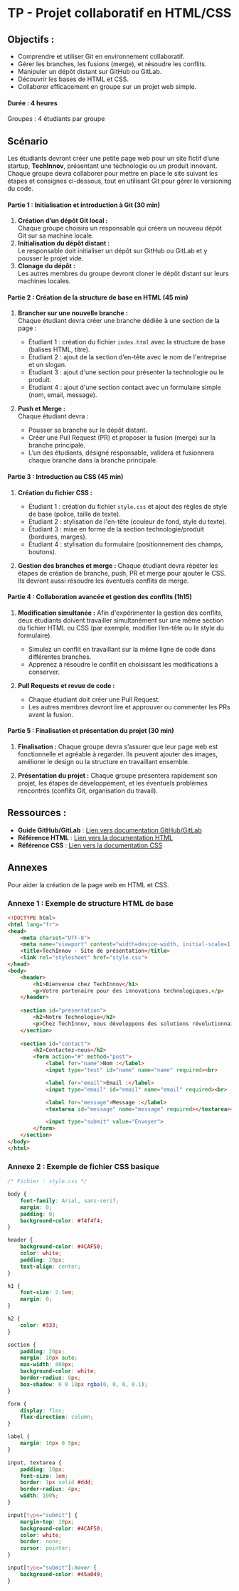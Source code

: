 # TP - Projet collaboratif en HTML/CSS

## Objectifs :
- Comprendre et utiliser Git en environnement collaboratif.
- Gérer les branches, les fusions (merge), et résoudre les conflits.
- Manipuler un dépôt distant sur GitHub ou GitLab.
- Découvrir les bases de HTML et CSS.
- Collaborer efficacement en groupe sur un projet web simple.

#### Durée : 4 heures  
Groupes : 4 étudiants par groupe

## Scénario

Les étudiants devront créer une petite page web pour un site fictif d’une startup, **TechInnov**, présentant une technologie ou un produit innovant. Chaque groupe devra collaborer pour mettre en place le site suivant les étapes et consignes ci-dessous, tout en utilisant Git pour gérer le versioning du code.

#### Partie 1 : Initialisation et introduction à Git (30 min)
1. **Création d’un dépôt Git local :**  
   Chaque groupe choisira un responsable qui créera un nouveau dépôt Git sur sa machine locale.
2. **Initialisation du dépôt distant :**  
   Le responsable doit initialiser un dépôt sur GitHub ou GitLab et y pousser le projet vide.
3. **Clonage du dépôt :**  
   Les autres membres du groupe devront cloner le dépôt distant sur leurs machines locales.

#### Partie 2 : Création de la structure de base en HTML (45 min)
1. **Brancher sur une nouvelle branche :**  
   Chaque étudiant devra créer une branche dédiée à une section de la page :
   - Étudiant 1 : création du fichier `index.html` avec la structure de base (balises HTML, titre).
   - Étudiant 2 : ajout de la section d’en-tête avec le nom de l'entreprise et un slogan.
   - Étudiant 3 : ajout d'une section pour présenter la technologie ou le produit.
   - Étudiant 4 : ajout d'une section contact avec un formulaire simple (nom, email, message).

2. **Push et Merge :**  
   Chaque étudiant devra :
   - Pousser sa branche sur le dépôt distant.
   - Créer une Pull Request (PR) et proposer la fusion (merge) sur la branche principale.
   - L’un des étudiants, désigné responsable, validera et fusionnera chaque branche dans la branche principale.

#### Partie 3 : Introduction au CSS (45 min)
1. **Création du fichier CSS :**
   - Étudiant 1 : création du fichier `style.css` et ajout des règles de style de base (police, taille de texte).
   - Étudiant 2 : stylisation de l'en-tête (couleur de fond, style du texte).
   - Étudiant 3 : mise en forme de la section technologie/produit (bordures, marges).
   - Étudiant 4 : stylisation du formulaire (positionnement des champs, boutons).

2. **Gestion des branches et merge :**
   Chaque étudiant devra répéter les étapes de création de branche, push, PR et merge pour ajouter le CSS. Ils devront aussi résoudre les éventuels conflits de merge.

#### Partie 4 : Collaboration avancée et gestion des conflits (1h15)
1. **Modification simultanée :**
   Afin d'expérimenter la gestion des conflits, deux étudiants doivent travailler simultanément sur une même section du fichier HTML ou CSS (par exemple, modifier l’en-tête ou le style du formulaire).
   - Simulez un conflit en travaillant sur la même ligne de code dans différentes branches.
   - Apprenez à résoudre le conflit en choisissant les modifications à conserver.

2. **Pull Requests et revue de code :**
   - Chaque étudiant doit créer une Pull Request.
   - Les autres membres devront lire et approuver ou commenter les PRs avant la fusion.

#### Partie 5 : Finalisation et présentation du projet (30 min)
1. **Finalisation :**
   Chaque groupe devra s’assurer que leur page web est fonctionnelle et agréable à regarder. Ils peuvent ajouter des images, améliorer le design ou la structure en travaillant ensemble.
   
2. **Présentation du projet :**
   Chaque groupe présentera rapidement son projet, les étapes de développement, et les éventuels problèmes rencontrés (conflits Git, organisation du travail).


## Ressources :
- **Guide GitHub/GitLab** : [Lien vers documentation GitHub/GitLab](https://docs.github.com/fr)
- **Référence HTML** : [Lien vers la documentation HTML](https://developer.mozilla.org/fr/docs/Learn/HTML/Introduction_to_HTML/Getting_started)
- **Référence CSS** : [Lien vers la documentation CSS](https://developer.mozilla.org/fr/docs/Learn/CSS/First_steps)

## Annexes

Pour aider la création de la page web en HTML et CSS.

### Annexe 1 : Exemple de structure HTML de base

```html
<!DOCTYPE html>
<html lang="fr">
<head>
    <meta charset="UTF-8">
    <meta name="viewport" content="width=device-width, initial-scale=1.0">
    <title>TechInnov - Site de présentation</title>
    <link rel="stylesheet" href="style.css">
</head>
<body>
    <header>
        <h1>Bienvenue chez TechInnov</h1>
        <p>Votre partenaire pour des innovations technologiques.</p>
    </header>
    
    <section id="presentation">
        <h2>Notre Technologie</h2>
        <p>Chez TechInnov, nous développons des solutions révolutionnaires pour l’industrie de demain.</p>
    </section>
    
    <section id="contact">
        <h2>Contactez-nous</h2>
        <form action="#" method="post">
            <label for="name">Nom :</label>
            <input type="text" id="name" name="name" required><br>

            <label for="email">Email :</label>
            <input type="email" id="email" name="email" required><br>

            <label for="message">Message :</label>
            <textarea id="message" name="message" required></textarea><br>

            <input type="submit" value="Envoyer">
        </form>
    </section>
</body>
</html>
```

### Annexe 2 : Exemple de fichier CSS basique

```css
/* Fichier : style.css */

body {
    font-family: Arial, sans-serif;
    margin: 0;
    padding: 0;
    background-color: #f4f4f4;
}

header {
    background-color: #4CAF50;
    color: white;
    padding: 20px;
    text-align: center;
}

h1 {
    font-size: 2.5em;
    margin: 0;
}

h2 {
    color: #333;
}

section {
    padding: 20px;
    margin: 10px auto;
    max-width: 800px;
    background-color: white;
    border-radius: 8px;
    box-shadow: 0 0 10px rgba(0, 0, 0, 0.1);
}

form {
    display: flex;
    flex-direction: column;
}

label {
    margin: 10px 0 5px;
}

input, textarea {
    padding: 10px;
    font-size: 1em;
    border: 1px solid #ddd;
    border-radius: 4px;
    width: 100%;
}

input[type="submit"] {
    margin-top: 10px;
    background-color: #4CAF50;
    color: white;
    border: none;
    cursor: pointer;
}

input[type="submit"]:hover {
    background-color: #45a049;
}
```